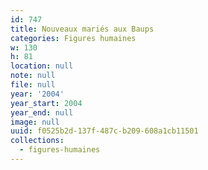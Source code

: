 ```yaml
---
id: 747
title: Nouveaux mariés aux Baups
categories: Figures humaines
w: 130
h: 81
location: null
note: null
file: null
year: '2004'
year_start: 2004
year_end: null
image: null
uuid: f0525b2d-137f-487c-b209-608a1cb11501
collections:
  - figures-humaines
---
```


